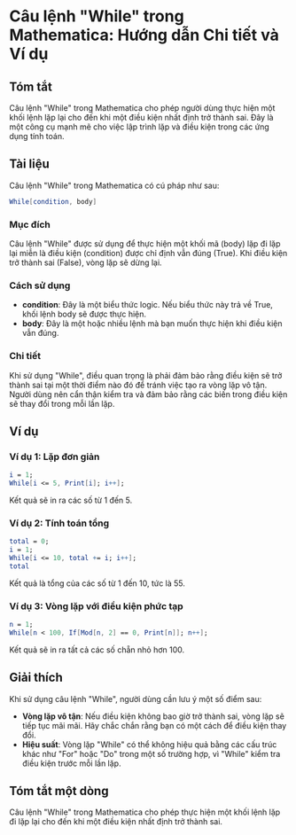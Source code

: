 <!--
Meta Description: # Câu lệnh "While" trong Mathematica: Hướng dẫn Chi tiết và Ví dụ ## Tóm tắt Câu lệnh "While" trong Mathematica cho phép người dùng thực hiện một khối...
Meta Keywords: lặp, while, một, điều, kiện
-->

# Câu lệnh "While" trong Mathematica: Hướng dẫn Chi tiết và Ví dụ

## Tóm tắt
Câu lệnh "While" trong Mathematica cho phép người dùng thực hiện một khối lệnh lặp lại cho đến khi một điều kiện nhất định trở thành sai. Đây là một công cụ mạnh mẽ cho việc lập trình lặp và điều kiện trong các ứng dụng tính toán.

## Tài liệu
Câu lệnh "While" trong Mathematica có cú pháp như sau:

```mathematica
While[condition, body]
```

### Mục đích
Câu lệnh "While" được sử dụng để thực hiện một khối mã (body) lặp đi lặp lại miễn là điều kiện (condition) được chỉ định vẫn đúng (True). Khi điều kiện trở thành sai (False), vòng lặp sẽ dừng lại.

### Cách sử dụng
- **condition**: Đây là một biểu thức logic. Nếu biểu thức này trả về True, khối lệnh body sẽ được thực hiện.
- **body**: Đây là một hoặc nhiều lệnh mà bạn muốn thực hiện khi điều kiện vẫn đúng.

### Chi tiết
Khi sử dụng "While", điều quan trọng là phải đảm bảo rằng điều kiện sẽ trở thành sai tại một thời điểm nào đó để tránh việc tạo ra vòng lặp vô tận. Người dùng nên cẩn thận kiểm tra và đảm bảo rằng các biến trong điều kiện sẽ thay đổi trong mỗi lần lặp.

## Ví dụ
### Ví dụ 1: Lặp đơn giản
```mathematica
i = 1;
While[i <= 5, Print[i]; i++];
```
Kết quả sẽ in ra các số từ 1 đến 5.

### Ví dụ 2: Tính toán tổng
```mathematica
total = 0;
i = 1;
While[i <= 10, total += i; i++];
total
```
Kết quả là tổng của các số từ 1 đến 10, tức là 55.

### Ví dụ 3: Vòng lặp với điều kiện phức tạp
```mathematica
n = 1;
While[n < 100, If[Mod[n, 2] == 0, Print[n]]; n++];
```
Kết quả sẽ in ra tất cả các số chẵn nhỏ hơn 100.

## Giải thích
Khi sử dụng câu lệnh "While", người dùng cần lưu ý một số điểm sau:
- **Vòng lặp vô tận**: Nếu điều kiện không bao giờ trở thành sai, vòng lặp sẽ tiếp tục mãi mãi. Hãy chắc chắn rằng bạn có một cách để điều kiện thay đổi.
- **Hiệu suất**: Vòng lặp "While" có thể không hiệu quả bằng các cấu trúc khác như "For" hoặc "Do" trong một số trường hợp, vì "While" kiểm tra điều kiện trước mỗi lần lặp.

## Tóm tắt một dòng
Câu lệnh "While" trong Mathematica cho phép thực hiện một khối lệnh lặp đi lặp lại cho đến khi một điều kiện nhất định trở thành sai.